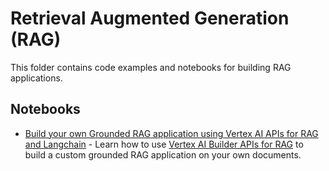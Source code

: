 # Retrieval Augmented Generation (RAG)

This folder contains code examples and notebooks for building RAG applications. 

## Notebooks

* [Build your own Grounded RAG application using Vertex AI APIs for RAG and Langchain](diy_rag_with_vertexai_apis/build_grounded_rag_app_with_vertex.ipynb) - Learn how to use [Vertex AI Builder APIs for RAG](https://cloud.google.com/generative-ai-app-builder/docs/builder-apis) to build a custom grounded RAG application on your own documents.